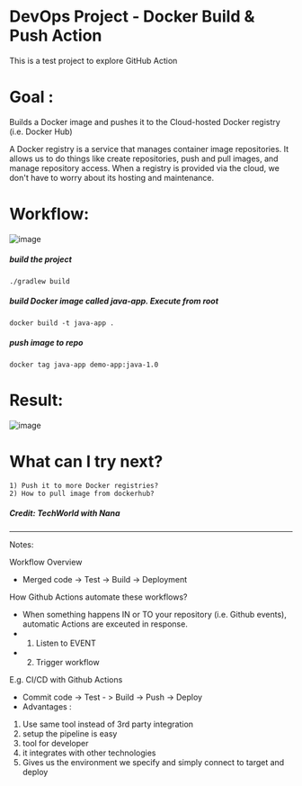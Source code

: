 #  DevOps Project - Docker Build & Push Action

This is a test project to explore GitHub Action

# Goal :
Builds a Docker image and pushes it to the Cloud-hosted Docker registry (i.e. Docker Hub)

A Docker registry is a service that manages container image repositories. It allows us to do things like create repositories, push and pull images, and manage repository access. When a registry is provided via the cloud, we don't have to worry about its hosting and maintenance.

# Workflow:

![image](https://user-images.githubusercontent.com/93052750/192405807-cc8e12fc-2984-432c-87b6-df33440cbae2.png)

##### build the project

    ./gradlew build

##### build Docker image called java-app. Execute from root

    docker build -t java-app .
    
##### push image to repo 

    docker tag java-app demo-app:java-1.0
    
    
# Result:

![image](https://user-images.githubusercontent.com/93052750/192406115-c78ba691-c3fd-4718-8489-4b6526ebb58d.png)

# What can I try next?
    1) Push it to more Docker registries?
    2) How to pull image from dockerhub?

    
##### Credit: TechWorld with Nana

------------------------------------------------------------------------------------------------------------------------
Notes: 

Workflow Overview
* Merged code -> Test -> Build -> Deployment

How Github Actions automate these workflows? 
* When something happens IN or TO your repository (i.e. Github events), automatic Actions are exceuted in response.
* 1) Listen to EVENT
* 2) Trigger workflow

E.g. CI/CD with Github Actions
* Commit code -> Test - > Build -> Push -> Deploy
* Advantages : 
 1) Use same tool instead of 3rd party integration
 2) setup the pipeline is easy
 3) tool for developer
 4) it integrates with other technologies 
 5) Gives us the environment we specify and simply connect to target and deploy

